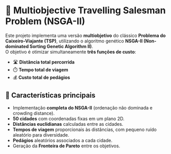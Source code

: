 # 🧭 Multiobjective Travelling Salesman Problem (NSGA-II)

Este projeto implementa uma versão **multiobjetivo** do clássico **Problema do Caixeiro-Viajante (TSP)**, utilizando o algoritmo genético **NSGA-II (Non-dominated Sorting Genetic Algorithm II)**.  
O objetivo é otimizar simultaneamente **três funções de custo**:  
- 🛣️ **Distância total percorrida**  
- ⏱️ **Tempo total de viagem**  
- 💰 **Custo total de pedágios**


## 🚀 Características principais

- Implementação **completa do NSGA-II** (ordenação não dominada e crowding distance).  
- **50 cidades** com coordenadas fixas em um plano 2D.  
- **Distâncias euclidianas** calculadas entre as cidades.  
- **Tempos de viagem** proporcionais às distâncias, com pequeno ruído aleatório para diversidade.  
- **Pedágios** aleatórios associados a cada cidade.  
- Geração da **Fronteira de Pareto** entre os objetivos.
